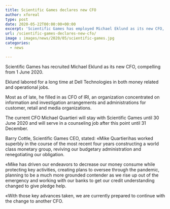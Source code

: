 ```yaml
---
title: Scientific Games declares new CFO
author: xforeal 
type: post
date: 2020-05-22T00:00:00+00:00
excerpt: 'Scientific Games has employed Michael Eklund as its new CFO, successful from 1 June 2020 '
url: /scientific-games-declares-new-cfo/
image : images/news/2020/05/scientific-games.jpg
categories:
  - news

---
```

Scientific Games has recruited Michael Eklund as its new CFO, compelling from 1 June 2020. 

Eklund labored for a long time at Dell Technologies in both money related and operational jobs. 

Most as of late, he filled in as CFO of IRI, an organization concentrated on information and investigation arrangements and administrations for customer, retail and media organizations. 

The current CFO Michael Quartieri will stay with Scientific Games until 30 June 2020 and will serve in a counseling job after this point until 31 December. 

Barry Cottle, Scientific Games CEO, stated: &#171;Mike Quartierihas worked superbly in the course of the most recent four years constructing a world class monetary group, reviving our budgetary administration and renegotiating our obligation. 

&#171;Mike has driven our endeavors to decrease our money consume while protecting key activities, creating plans to oversee through the pandemic, planning to be a much more grounded contender as we rise up out of the emergency and working with our banks to get our credit understanding changed to give pledge help. 

&#171;With those key advances taken, we are currently prepared to continue with the change to another CFO.